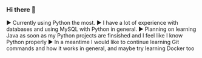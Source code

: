 ### Hi there 👋

► Currently using Python the most. 
► I have a lot of experience with databases and using MySQL with Python in general. 
► Planning on learning Java as soon as my Python projects are finsished and I feel like I know Python properly
► In a meantime I would like to continue learning Git commands and how it works in general, and maybe try learning Docker too

<!--
**TheTomik1/TheTomik1** is a ✨ _special_ ✨ repository because its `README.md` (this file) appears on your GitHub profile.

Here are some ideas to get you started:

- 🔭 I’m currently working on ...
- 🌱 I’m currently learning ...
- 👯 I’m looking to collaborate on ...
- 🤔 I’m looking for help with ...
- 💬 Ask me about ...
- 📫 How to reach me: ...
- 😄 Pronouns: ...
- ⚡ Fun fact: ...
-->
